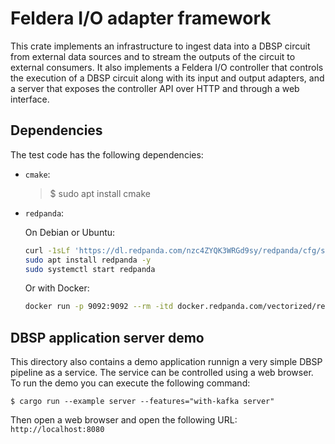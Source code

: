 # Feldera I/O adapter framework

This crate implements an infrastructure to ingest data into a DBSP
circuit from external data sources and to stream the outputs of the
circuit to external consumers. It also implements a Feldera I/O
controller that controls the execution of a DBSP circuit along with
its input and output adapters, and a server that exposes the
controller API over HTTP and through a web interface.

## Dependencies

The test code has the following dependencies:

- `cmake`:
  > $ sudo apt install cmake

- `redpanda`:

  On Debian or Ubuntu:

  ```sh
  curl -1sLf 'https://dl.redpanda.com/nzc4ZYQK3WRGd9sy/redpanda/cfg/setup/bash.deb.sh' | sudo -E bash
  sudo apt install redpanda -y
  sudo systemctl start redpanda
  ```

  Or with Docker:

  ```sh
  docker run -p 9092:9092 --rm -itd docker.redpanda.com/vectorized/redpanda:v24.2.4 redpanda start --smp 2
  ```

## DBSP application server demo

This directory also contains a demo application runnign a very simple
DBSP pipeline as a service. The service can be controlled using a web
browser. To run the demo you can execute the following command:

```
$ cargo run --example server --features="with-kafka server"
```

Then open a web browser and open the following URL: `http://localhost:8080`
